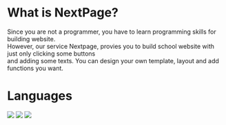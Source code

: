 <h1>What is NextPage?</h1>

<p>
Since you are not a programmer, you have to learn programming skills for building website. <br>
However, our service Nextpage, provies you to build school website with just only clicking some buttons <br>
and adding some texts. You can design your own template, layout and add functions you want.
</p>

<h1>Languages</h1>
<img src="https://img.shields.io/badge/JavaScript-F7DF1E?style=for-the-badge&logo=JavaScript&logoColor=black">
<img src="https://img.shields.io/badge/JAVA-007396?style=for-the-badge&logo=java&logoColor=white">
<img src="https://img.shields.io/badge/HTML-E34F26?style=for-the-badge&logo=HTML&logoColor=white">

